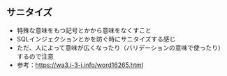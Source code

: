 ## サニタイズ
- 特殊な意味をもつ記号とかから意味をなくすこと
- SQLインジェクションとかを防ぐ時にサニタイズする感じ
- ただ、人によって意味が広くなったり（バリデーションの意味で使ったり）するので注意
- 参考：https://wa3.i-3-i.info/word16265.html
